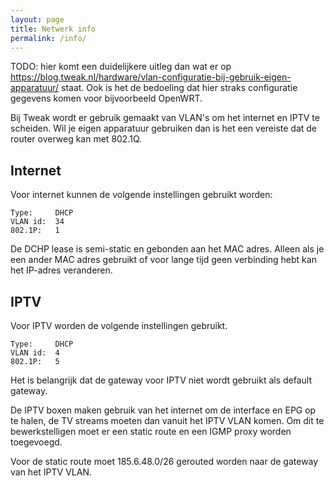 ```yaml
---
layout: page
title: Netwerk info
permalink: /info/
---
```


TODO: hier komt een duidelijkere uitleg dan wat er op https://blog.tweak.nl/hardware/vlan-configuratie-bij-gebruik-eigen-apparatuur/ staat.
Ook is het de bedoeling dat hier straks configuratie gegevens komen voor bijvoorbeeld OpenWRT.

Bij Tweak wordt er gebruik gemaakt van VLAN's om het internet en IPTV te scheiden. Wil je eigen apparatuur gebruiken dan is het een vereiste dat de router overweg kan met 802.1Q.

## Internet
Voor internet kunnen de volgende instellingen gebruikt worden:

```
Type:     DHCP
VLAN id:  34
802.1P:   1
```

De DCHP lease is semi-static en gebonden aan het MAC adres. Alleen als je een ander MAC adres gebruikt of voor lange tijd geen verbinding hebt kan het IP-adres veranderen.

## IPTV
Voor IPTV worden de volgende instellingen gebruikt.

```
Type:     DHCP
VLAN id:  4
802.1P:   5
```

Het is belangrijk dat de gateway voor IPTV niet wordt gebruikt als default gateway.

De IPTV boxen maken gebruik van het internet om de interface en EPG op te halen, de TV streams moeten dan vanuit het IPTV VLAN komen. Om dit te bewerkstelligen moet er een static route en een IGMP proxy worden toegevoegd.

Voor de static route moet 185.6.48.0/26 gerouted worden naar de gateway van het IPTV VLAN.
